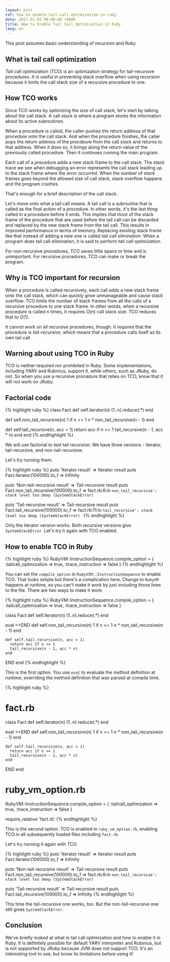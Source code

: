 ```yaml
---
layout: post
ref: how-to-enable-tail-call-optimization-in-ruby
date: 2017-01-02 00:00:00 +0900
title: How to Enable Tail Call Optimization in Ruby
lang: en
---
```


This post assumes basic understanding of recursion and Ruby. 

## What is tail call optimization

*Tail call optimization* (TCO) is an optimization strategy for tail-recursive procedures. It is useful in preventing stack overflow when using recursion because it limits the call stack size of a recursive procedure to one. 

## How TCO works

Since TCO works by optimizing the size of call stack, let's start by talking about the call stack. A call stack is where a program stores the information about its active subroutines. 

When a procedure is called, the caller pushes the return address of that procedure onto the call stack. And when the procedure finishes, the caller pops the return address of the procdeure from the call stack and returns to that address. When it does so, it brings along the return
value of the previously called procedure. Then it continues running the main program. 

Each call of a procedure adds a new stack frame to the call stack. The stack trace we see when debugging an error represents the call stack leading up to the stack frame where the error occurred. When the number of stack frames goes beyond the allowed size of call stack, stack overflow happens and the program crashes. 

That's enough for a brief description of the call stack.

Let's move onto what a tail call means. A tail call is a subroutine that is called as the final action of a procedure. In other words, it's the last thing
called in a procedure before it ends. This implies that most of the stack frame of the procedure that are used before the tail call can be discarded and replaced by the new stack frame from the tail call. This results in improved performance in terms of memory. Replacing existing stack frame like that instead of adding a new one is called *tail call elimination*. When a program does tail call elimination, it is said to perform *tail call optimization*.

For non-recursive procedures, TCO saves little space or time and is unimportant. For recursive procedures, TCO can make or break the program.

## Why is TCO important for recursion

When a procedure is called recursively, each call adds a new stack frame onto the call stack, which can quickly grow unmanageable and cause stack overflow. TCO limits the number of stack frames from all the calls of a recursive procedure to one stack frame. In other words, when a recursive procedure is called n times, it requires O(n) call stack size. TCO reduces that to O(1).

It cannot work on all recursive procedures, though. It requires that the procedure is *tail-recursive*, which means that a procedure calls itself as its own tail call.

## Warning about using TCO in Ruby

TCO is neither required nor prohibited in Ruby. Some implementations, including YARV and Rubinius, support it, while others, such as JRuby, do not. So when you use a recursive procedure that relies on TCO, know that it will not work on JRuby. 

## Factorial code

{% highlight ruby %}
class Fact
  def self.iterator(n)
    (1..n).reduce(:*)
  end

  def self.non_tail_recursive(n)
    1 if n <= 1 
    n * non_tail_recursive(n - 1)
  end

  def self.tail_recursive(n, acc = 1)
    return acc if n <= 1
    tail_recursive(n - 1, acc * n)
  end
end 
{% endhighlight %}

We will use factorial to test tail recursion. We have three versions - iterator, tail-recursive, and non-tail-recursive. 

Let's try running them.

{% highlight ruby %}
puts 'Iterator result'
=> Iterator result
puts Fact.iterator(100000).to_f
=> Infinity

puts 'Non-tail-recursive result'
=> Tail-recursive result
puts Fact.non_tail_recursive(100000).to_f
=> fact.rb:6:in `non_tail_recursive': stack level too deep (SystemStackError) `

puts 'Tail-recursive result'
=> Tail-recursive result
puts Fact.tail_recursive(100000).to_f
=> fact.rb:11:in `tail_recursive': stack level too deep (SystemStackError) `
{% endhighlight %}

Only the iterator version works. Both recursive versions give `SystemStackError`. Let's try it again with TCO enabled. 

## How to enable TCO in Ruby

{% highlight ruby %}
RubyVM::InstructionSequence.compile_option = {
  :tailcall_optimization => true,
  :trace_instruction => false
}
{% endhighlight %}

You can set the `compile_option` in `RubyVIM::InstructionSequence` to enable TCO. That looks simple but there's a complication here. Change to `RubyVM` happens at runtime, so you can't make it work by just including those lines to the file. There are two ways to make it work. 

{% highlight ruby %}
RubyVM::InstructionSequence.compile_option = {
  :tailcall_optimization => true,
  :trace_instruction => false
}

class Fact
  def self.iterator(n)
    (1..n).reduce(:*)
  end

  eval <<END
    def self.non_tail_recursive(n)
      1 if n <= 1 
      n * non_tail_recursive(n - 1)
    end

    def self.tail_recursive(n, acc = 1)
      return acc if n <= 1
      tail_recursive(n - 1, acc * n)
    end
  END
end 
{% endhighlight %}

This is the first option. You use `eval` to evaluate the method definition at runtime, overriding the method definition that was parsed at compile time.

{% highlight ruby %}
# fact.rb
class Fact
  def self.iterator(n)
    (1..n).reduce(:*)
  end

  eval <<END
    def self.non_tail_recursive(n)
      1 if n <= 1 
      n * non_tail_recursive(n - 1)
    end

    def self.tail_recursive(n, acc = 1)
      return acc if n <= 1
      tail_recursive(n - 1, acc * n)
    end
  END
end 

# ruby_vm_option.rb
RubyVM::InstructionSequence.compile_option = {
  :tailcall_optimization => true,
  :trace_instruction => false
}

require_relative 'fact.rb'
{% endhighlight %}

This is the second option. TCO is enabled in `ruby_vm_option.rb`, enabling TCO in all subsequently loaded files including `fact.rb`.

Let's try running it again with TCO.

{% highlight ruby %}
puts 'Iterator result'
=> Iterator result
puts Fact.iterator(100000).to_f
=> Infinity

puts 'Non-tail-recursive result'
=> Tail-recursive result
puts Fact.non_tail_recursive(100000).to_f
=> fact.rb:6:in `non_tail_recursive': stack level too deep (SystemStackError) `

puts 'Tail-recursive result'
=> Tail-recursive result
puts Fact.tail_recursive(100000).to_f
=> Infinity
{% endhighlight %}

This time the tail-recursive one works, too. But the non-tail-recursive one still gives `SystemStackError`.

## Conclusion

We've briefly looked at what is tail call optimization and how to enable it in Ruby. It is definitely possible for default YARV interpreter and Rubinius, but is not supported by JRuby because JVM does not support TCO. It's an interesting tool to use, but know its limitations before using it!